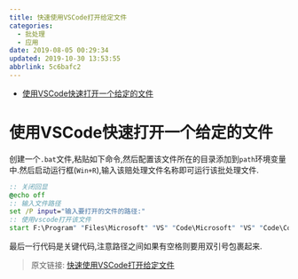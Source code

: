```yaml
---
title: 快速使用VSCode打开给定文件
categories: 
  - 批处理
  - 应用
date: 2019-08-05 00:29:34
updated: 2019-10-30 13:53:55
abbrlink: 5c6bafc2
---
```

- [使用VSCode快速打开一个给定的文件](/blog/html/5c6bafc2/#使用VSCode快速打开一个给定的文件)

<!--more-->
<script src="https://cdn.bootcss.com/jquery/3.4.0/jquery.slim.min.js"></script>
<script>$(document).ready(function () {$(".post-body > ul:nth-child(1)").hide();});</script>

<!--end-->
# 使用VSCode快速打开一个给定的文件 #
创建一个`.bat`文件,粘贴如下命令,然后配置该文件所在的目录添加到`path`环境变量中.然后启动运行框(`Win+R`),输入该赔处理文件名称即可运行该批处理文件.
```bat
:: 关闭回显
@echo off
:: 输入文件路径
set /P input="输入要打开的文件的路径:"
:: 使用vscode打开该文件
start F:\Program" "Files\Microsoft" "VS" "Code\Microsoft" "VS" "Code\Code.exe "%input%"
```
最后一行代码是关键代码,注意路径之间如果有空格则要用双引号包裹起来.

>原文链接: [快速使用VSCode打开给定文件](https://lanlan2017.github.io/blog/5c6bafc2/)
